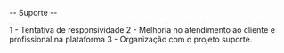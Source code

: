 -- Suporte --

1 - Tentativa de responsividade
2 - Melhoria no atendimento ao cliente e profissional na plataforma
3 -  Organização com o projeto suporte.



